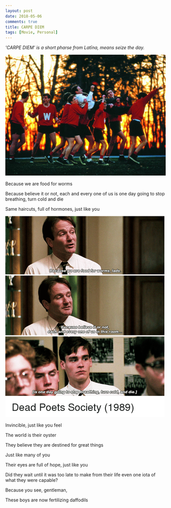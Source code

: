 ```yaml
---
layout: post
date: 2018-05-06
comments: true
title: CARPE DIEM
tags: [Movie, Personal]
---
```


<i>
'CARPE DIEM' is a short pharse from Latīna, means seize the day.
</i>

![image1][1]

Because we are food for worms

Because believe it or not, each and every one of us is one day going to stop breathing, turn cold and die

Same haircuts, full of hormones, just like you

![image2][2]

Invincible, just like you feel

The world is their oyster

They believe they are destined for great things

Just like many of you

Their eyes are full of hope, just like you

Did they wait until it was too late to make from their life even one iota of what they were capable?

Because you see, gentleman,

These boys are now fertilizing daffodils

[1]: assets/CarpeDiem/Robin.jpg
[2]: assets/CarpeDiem/Quotes.png
